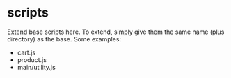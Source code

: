 scripts
=======

Extend base scripts here.
To extend, simply give them the same name (plus directory) as the base. Some examples:
- cart.js
- product.js
- main/utility.js